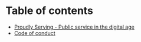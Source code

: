 # Table of contents

* [Proudly Serving - Public service in the digital age](README.md)
* [Code of conduct](code_of_conduct.md)

